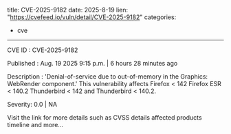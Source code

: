  
title: CVE-2025-9182
date: 2025-8-19
lien: "https://cvefeed.io/vuln/detail/CVE-2025-9182"
categories:
  - cve
---

CVE ID : CVE-2025-9182

Published :  Aug. 19
2025
9:15 p.m. | 6 hours
28 minutes ago

Description : 'Denial-of-service due to out-of-memory in the Graphics: WebRender component.' This vulnerability affects Firefox < 142
Firefox ESR < 140.2
Thunderbird < 142
and Thunderbird < 140.2.

Severity: 0.0 | NA

Visit the link for more details
such as CVSS details
affected products
timeline
and more...
